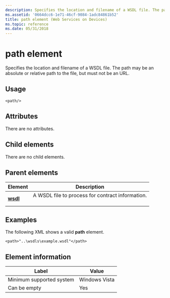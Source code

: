 ```yaml
---
description: Specifies the location and filename of a WSDL file. The path may be an absolute or relative path to the file, but must not be an URL.
ms.assetid: '0664dcc6-1e71-46cf-9084-1adc84861b52'
title: path element (Web Services on Devices)
ms.topic: reference
ms.date: 05/31/2018
---
```


# path element

Specifies the location and filename of a WSDL file. The path may be an absolute or relative path to the file, but must not be an URL.

## Usage

``` syntax
<path/>
```

## Attributes

There are no attributes.

## Child elements

There are no child elements.

## Parent elements



| Element                         | Description                                                             |
|---------------------------------|-------------------------------------------------------------------------|
| [**wsdl**](wsdl.md)<br/> | A WSDL file to process for contract information.<br/> <br/> |



## Examples

The following XML shows a valid **path** element.

``` syntax
<path>"..\wsdls\example.wsdl"</path>
```

## Element information



| Label | Value |
|-------------------------------------|---------------|
| Minimum supported system<br/> | Windows Vista |
| Can be empty                        | Yes           |



 

 




